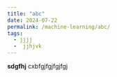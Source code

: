 ```yaml
---
title: "abc"
date: 2024-07-22
permalink: /machine-learning/abc/
tags:
  - jjjj
  -  jjhjvk
---
```


**sdgfhj** cxbfgjfgjfgjfgj
